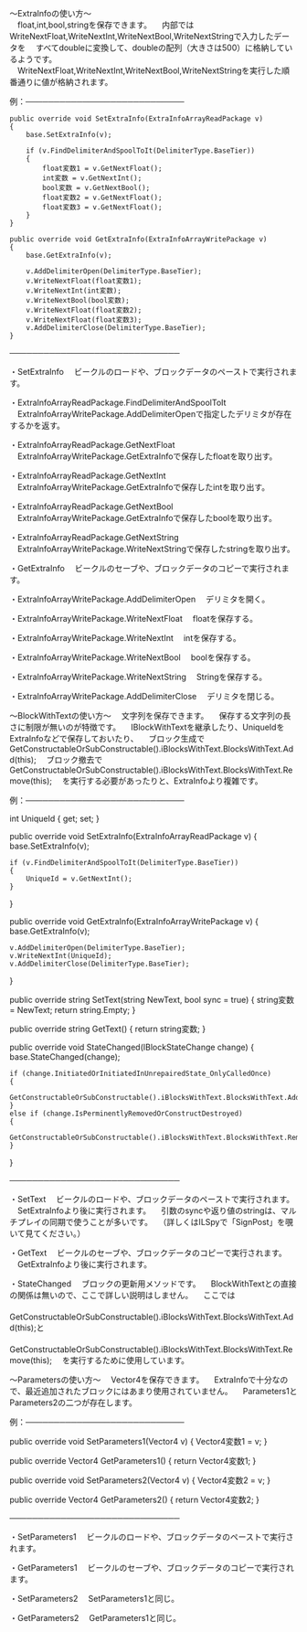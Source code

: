 ～ExtraInfoの使い方～  
　float,int,bool,stringを保存できます。
　内部ではWriteNextFloat,WriteNextInt,WriteNextBool,WriteNextStringで入力したデータを
　すべてdoubleに変換して、doubleの配列（大きさは500）に格納しているようです。  
　WriteNextFloat,WriteNextInt,WriteNextBool,WriteNextStringを実行した順番通りに値が格納されます。  

例：────────────────────────────

	public override void SetExtraInfo(ExtraInfoArrayReadPackage v)
	{
		base.SetExtraInfo(v);
	
		if (v.FindDelimiterAndSpoolToIt(DelimiterType.BaseTier))
		{
			float変数1 = v.GetNextFloat();
			int変数 = v.GetNextInt();
			bool変数 = v.GetNextBool();
			float変数2 = v.GetNextFloat();
			float変数3 = v.GetNextFloat();
		}
	}
	
	public override void GetExtraInfo(ExtraInfoArrayWritePackage v)
	{
		base.GetExtraInfo(v);
	
		v.AddDelimiterOpen(DelimiterType.BaseTier);
		v.WriteNextFloat(float変数1);
		v.WriteNextInt(int変数);
		v.WriteNextBool(bool変数);
		v.WriteNextFloat(float変数2);
		v.WriteNextFloat(float変数3);
		v.AddDelimiterClose(DelimiterType.BaseTier);
	}

──────────────────────────────

・SetExtraInfo
　ビークルのロードや、ブロックデータのペーストで実行されます。

・ExtraInfoArrayReadPackage.FindDelimiterAndSpoolToIt
　ExtraInfoArrayWritePackage.AddDelimiterOpenで指定したデリミタが存在するかを返す。

・ExtraInfoArrayReadPackage.GetNextFloat
　ExtraInfoArrayWritePackage.GetExtraInfoで保存したfloatを取り出す。

・ExtraInfoArrayReadPackage.GetNextInt
　ExtraInfoArrayWritePackage.GetExtraInfoで保存したintを取り出す。

・ExtraInfoArrayReadPackage.GetNextBool
　ExtraInfoArrayWritePackage.GetExtraInfoで保存したboolを取り出す。

・ExtraInfoArrayReadPackage.GetNextString
　ExtraInfoArrayWritePackage.WriteNextStringで保存したstringを取り出す。

・GetExtraInfo
　ビークルのセーブや、ブロックデータのコピーで実行されます。

・ExtraInfoArrayWritePackage.AddDelimiterOpen
　デリミタを開く。

・ExtraInfoArrayWritePackage.WriteNextFloat
　floatを保存する。

・ExtraInfoArrayWritePackage.WriteNextInt
　intを保存する。

・ExtraInfoArrayWritePackage.WriteNextBool
　boolを保存する。

・ExtraInfoArrayWritePackage.WriteNextString
　Stringを保存する。

・ExtraInfoArrayWritePackage.AddDelimiterClose
　デリミタを閉じる。



～BlockWithTextの使い方～
　文字列を保存できます。
　保存する文字列の長さに制限が無いのが特徴です。
　IBlockWithTextを継承したり、UniqueIdをExtraInfoなどで保存しておいたり、
　ブロック生成でGetConstructableOrSubConstructable().iBlocksWithText.BlocksWithText.Add(this);
　ブロック撤去でGetConstructableOrSubConstructable().iBlocksWithText.BlocksWithText.Remove(this);
　を実行する必要があったりと、ExtraInfoより複雑です。

例：────────────────────────────

int UniqueId { get; set; }

public override void SetExtraInfo(ExtraInfoArrayReadPackage v)
{
	base.SetExtraInfo(v);

	if (v.FindDelimiterAndSpoolToIt(DelimiterType.BaseTier))
	{
		UniqueId = v.GetNextInt();
	}
}

public override void GetExtraInfo(ExtraInfoArrayWritePackage v)
{
	base.GetExtraInfo(v);

	v.AddDelimiterOpen(DelimiterType.BaseTier);
	v.WriteNextInt(UniqueId);
	v.AddDelimiterClose(DelimiterType.BaseTier);
}

public override string SetText(string NewText, bool sync = true)
{
	string変数 = NewText;
	return string.Empty;
}

public override string GetText()
{
	return string変数;
}

public override void StateChanged(IBlockStateChange change)
{
	base.StateChanged(change);

	if (change.InitiatedOrInitiatedInUnrepairedState_OnlyCalledOnce)
	{
		GetConstructableOrSubConstructable().iBlocksWithText.BlocksWithText.Add(this);
	}
	else if (change.IsPerminentlyRemovedOrConstructDestroyed)
	{
		GetConstructableOrSubConstructable().iBlocksWithText.BlocksWithText.Remove(this);
	}
}

──────────────────────────────

・SetText
　ビークルのロードや、ブロックデータのペーストで実行されます。
　SetExtraInfoより後に実行されます。
　引数のsyncや返り値のstringは、マルチプレイの同期で使うことが多いです。
　（詳しくはILSpyで「SignPost」を覗いて見てください。）

・GetText
　ビークルのセーブや、ブロックデータのコピーで実行されます。
　GetExtraInfoより後に実行されます。

・StateChanged
　ブロックの更新用メソッドです。
　BlockWithTextとの直接の関係は無いので、ここで詳しい説明はしません。
　ここでは
　GetConstructableOrSubConstructable().iBlocksWithText.BlocksWithText.Add(this);と
　GetConstructableOrSubConstructable().iBlocksWithText.BlocksWithText.Remove(this);
　を実行するために使用しています。



～Parametersの使い方～
　Vector4を保存できます。
　ExtraInfoで十分なので、最近追加されたブロックにはあまり使用されていません。
　Parameters1とParameters2の二つが存在します。

例：────────────────────────────

public override void SetParameters1(Vector4 v)
{
	Vector4変数1 = v;
}

public override Vector4 GetParameters1()
{
	return Vector4変数1;
}

public override void SetParameters2(Vector4 v)
{
	Vector4変数2 = v;
}

public override Vector4 GetParameters2()
{
	return Vector4変数2;
}

──────────────────────────────

・SetParameters1
　ビークルのロードや、ブロックデータのペーストで実行されます。

・GetParameters1
　ビークルのセーブや、ブロックデータのコピーで実行されます。

・SetParameters2
　SetParameters1と同じ。

・GetParameters2
　GetParameters1と同じ。




